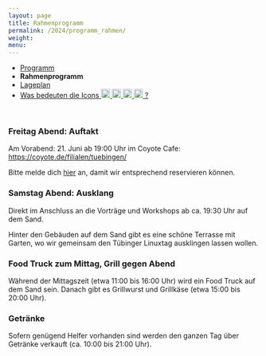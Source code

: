 ```yaml
---
layout: page
title: Rahmenprogramm
permalink: /2024/programm_rahmen/
weight:
menu:
---
```


* <a href="../programm/">Programm</a>
* <span style="font-weight: bold;">Rahmenprogramm</span>
* <a href="../lageplan/">Lageplan</a>
* <a href="../programm_was_bedeuten_die_icons">Was bedeuten die Icons <img height="18" width="18" src="../../images/workshop.svg"> <img height="18" width="18" src="../../images/talk.svg"> <img height="18" width="18" src="../../images/talk2.svg"> <img height="18" width="18" src="../../images/lightning.svg"> ?</a>

<br/>

### Freitag Abend: Auftakt

Am Vorabend: 21. Juni ab 19:00 Uhr im Coyote Cafe: https://coyote.de/filialen/tuebingen/

Bitte melde dich [hier](https://cloud.fsi.uni-tuebingen.de/apps/forms/s/cRXXErfYsQot9d2Sb3CH5XMJ) an, damit wir entsprechend reservieren können.

### Samstag Abend: Ausklang

Direkt im Anschluss an die Vorträge und Workshops ab ca. 19:30 Uhr auf dem Sand.

Hinter den Gebäuden auf dem Sand gibt es eine schöne Terrasse mit Garten, wo wir
gemeinsam den Tübinger Linuxtag ausklingen lassen wollen.

### Food Truck zum Mittag, Grill gegen Abend

Während der Mittagszeit (etwa 11:00 bis 16:00 Uhr) wird
ein Food Truck auf dem Sand sein.
Danach gibt es Grillwurst und Grillkäse (etwa 15:00 bis 20:00 Uhr).

### Getränke

Sofern genügend Helfer vorhanden sind werden den ganzen Tag über Getränke
verkauft (ca. 10:00 bis 21:00 Uhr).
